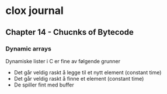 # clox journal
## Chapter 14 - Chucnks of Bytecode
### Dynamic arrays
Dynamiske lister i C er fine av følgende grunner
 - Det går veldig raskt å legge til et nytt element (constant time)
 - Det går veldig raskt å finne et element (constant time)
 - De spiller fint med buffer
